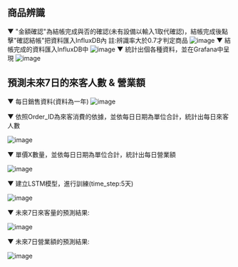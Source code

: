 ## 商品辨識
▼ "金額確認"為結帳完成與否的確認(未有設備以輸入1取代確認)，結帳完成後點擊"確認結帳"把資料匯入InfluxDB內
註:辨識率大於0.7才判定商品
![image](https://github.com/user-attachments/assets/d54cc5d8-e1ba-4650-8a8c-ea7fc068715f)
▼ 結帳完成的資料匯入InfluxDB中
![image](https://github.com/user-attachments/assets/540afb55-ac05-45ee-af4e-1011ebd2f39b)
▼ 統計出個各種資料，並在Grafana中呈現
![image](https://github.com/user-attachments/assets/9cf9cce0-22ca-418b-bafd-f9b203a15388)



## 預測未來7日的來客人數 & 營業額

▼ 每日銷售資料(資料為一年)
![image](https://github.com/user-attachments/assets/e9eca5ca-8853-4c90-a706-4d62e87cca32)

▼ 依照Order_ID為來客消費的依據，並依每日日期為單位合計，統計出每日來客人數

![image](https://github.com/user-attachments/assets/a58690c9-a8b0-47bd-a7be-0a04d986c479)

▼ 單價X數量，並依每日日期為單位合計，統計出每日營業額

![image](https://github.com/user-attachments/assets/1dc1ade7-beb6-4dfd-b142-5415c5ecaf73)

▼ 建立LSTM模型，進行訓練(time_step:5天)

![image](https://github.com/user-attachments/assets/1ebcbd10-41ab-4383-bd48-668ceb35b03c)

▼ 未來7日來客量的預測結果:

![image](https://github.com/user-attachments/assets/4cdbb594-ba80-4672-9b26-cbea059b9e0f)

▼ 未來7日營業額的預測結果:

![image](https://github.com/user-attachments/assets/54ba1f04-15fd-4604-89e9-43f1a2f32a03)



